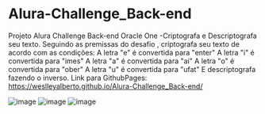 # Alura-Challenge_Back-end
Projeto Alura Challenge Back-end Oracle One -Criptografa e Descriptografa seu texto.
Seguindo as premissas do desafio , criptografa seu texto de acordo com as condições:
A letra "e" é convertida para "enter"
A letra "i" é convertida para "imes"
A letra "a" é convertida para "ai"
A letra "o" é convertida para "ober"
A letra "u" é convertida para "ufat"
E descriptografa fazendo o inverso.
Link para GithubPages:
https://weslleyalberto.github.io/Alura-Challenge_Back-end/


![image](https://user-images.githubusercontent.com/45899117/151444012-b89bb9f4-d9af-40b5-8565-fdb477bf9daf.png)
![image](https://user-images.githubusercontent.com/45899117/151444118-e9deb00e-1b21-4048-8d40-5746d223575d.png)
![image](https://user-images.githubusercontent.com/45899117/151444160-ea406856-1914-4627-a366-1a4c1b9c2687.png)



